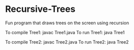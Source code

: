 Recursive-Trees
===============

Fun program that draws trees on the screen using recursion

To compile Tree1: javac Tree1.java
To run Tree1: java Tree1

To compile Tree2: javac Tree2.java
To run Tree2: java Tree2
